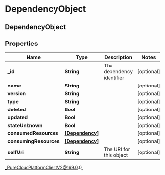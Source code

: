 # DependencyObject

## DependencyObject

## Properties

|Name | Type | Description | Notes|
|------------ | ------------- | ------------- | -------------|
| **_id** | **String** | The dependency identifier | [optional] |
| **name** | **String** |  | [optional] |
| **version** | **String** |  | [optional] |
| **type** | **String** |  | [optional] |
| **deleted** | **Bool** |  | [optional] |
| **updated** | **Bool** |  | [optional] |
| **stateUnknown** | **Bool** |  | [optional] |
| **consumedResources** | [**[Dependency]**]([Dependency]) |  | [optional] |
| **consumingResources** | [**[Dependency]**]([Dependency]) |  | [optional] |
| **selfUri** | **String** | The URI for this object | [optional] |



_PureCloudPlatformClientV2@169.0.0_
